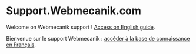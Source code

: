Support.Webmecanik.com
=======


Welcome on Webmecanik support ! [Access on English guide](http://en.support.webmecanik.com).

Bienvenue sur le support Webmecanik : [accéder à la base de connaissance en Français](http://fr.support.webmecanik.com).